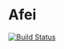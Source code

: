 # Afei
[![Build Status](https://dev.azure.com/1317898963/8888888/_apis/build/status/QAQhaoran.Afei?branchName=master)](https://dev.azure.com/1317898963/8888888/_build/latest?definitionId=7&branchName=master)

